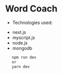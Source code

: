 # Word Coach
* Technologies used:
- next.js
- myscript.js
- node.js
- mongodb

```bash
   npm run dev
   or
   yarn dev
   ```
